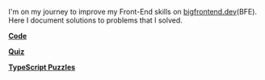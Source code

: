 I'm on my journey to improve my Front-End skills on [bigfrontend.dev](https://bigfrontend.dev)(BFE).<br>
Here I document solutions to problems that I solved.

[**Code**](/Code/index.md)

[**Quiz**](/Quiz/index.md)

[**TypeScript Puzzles**](/TypeScript-Puzzles/index.md)
